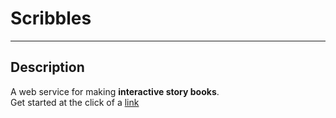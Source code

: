 # Scribbles
---
## Description

A web service for making **interactive story books**.  
Get started at the click of a <a href="https://usr-to-web-service">link</a>